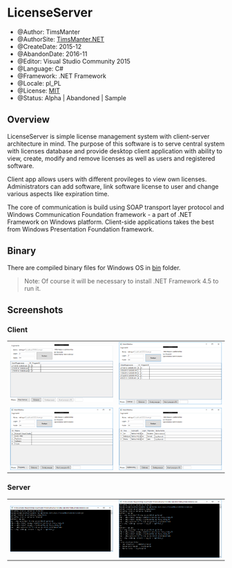 # LicenseServer

* @Author: TimsManter
* @AuthorSite: [TimsManter.NET](http://timsmanter.net/)
* @CreateDate: 2015-12
* @AbandonDate: 2016-11
* @Editor: Visual Studio Community 2015
* @Language: C#
* @Framework: .NET Framework
* @Locale: pl_PL
* @License: [MIT](LICENSE.md)
* @Status: Alpha | Abandoned | Sample

## Overview

LicenseServer is simple license management system with client-server architecture in mind. The purpose of this software is to serve central system with licenses database and provide desktop client application with ability to view, create, modify and remove licenses as well as users and registered software.

Client app allows users with different provileges to view own licenses. Administrators can add software, link software license to user and change various aspects like expiration time.

The core of communication is build using SOAP transport layer protocol and Windows Communication Foundation framework - a part of .NET Framework on Windows platform. Client-side applications takes the best from Windows Presentation Foundation framework.

## Binary

There are compiled binary files for Windows OS in [bin](bin/) folder.

> Note: Of course it will be necessary to install .NET Framework 4.5 to run it.

## Screenshots

### Client

|||
--- | ---
![Client Window Connected](docs/screenshots/client_window_connected.png) | ![Client Window Connected](docs/screenshots/client_window_licenses.png)
![Client Window Connected](docs/screenshots/client_window_software.png) | ![Client Window Connected](docs/screenshots/client_window_users.png)

### Server

|||
--- | ---
![Console Window Connected](docs/screenshots/console_window.png) | ![CLient Window Connected](docs/screenshots/console_window2.png)